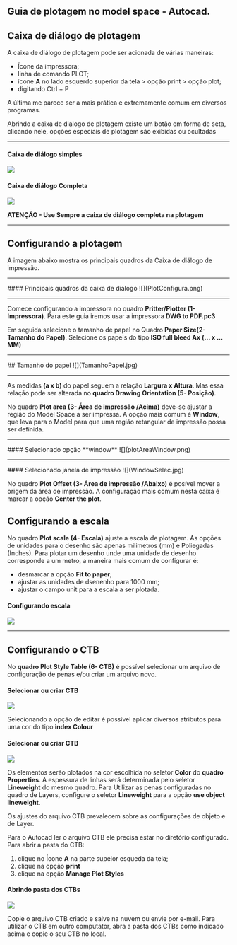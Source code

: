 ## Guia de plotagem no model space - Autocad.

## Caixa de diálogo de plotagem

A caixa de diálogo de plotagem pode ser acionada de várias maneiras:

* Ícone da impressora;
* linha de comando PLOT;
* ícone **A** no lado esquerdo superior da tela > opção print > opção plot;
* digitando Ctrl + P

A última me parece ser a mais prática e extremamente comum em diversos programas.

Abrindo a caixa de dialogo de plotagem existe um botão em forma de seta, clicando nele, opções especiais de plotagem são exibidas ou ocultadas

<hr>

#### Caixa de diálogo simples
![](InkedmodelDiagSimp.jpg)
#### Caixa de diálogo Completa
![](InkedmodelDiagFull.jpg)

**ATENÇÂO - Use Sempre a caixa de diálogo completa na plotagem**

<hr>

## Configurando a plotagem

A imagem abaixo mostra os principais quadros da Caixa de diálogo de impressão.

<hr>
#### Principais quadros da caixa de diálogo
![](PlotConfigura.png)
<hr>

Comece configurando a impressora no quadro **Pritter/Plotter (1- Impressora)**. Para este guia iremos usar a impressora **DWG to PDF.pc3**

Em seguida selecione o tamanho de papel no Quadro **Paper Size(2- Tamanho do Papel)**. Selecione os papeis do tipo **ISO full bleed Ax (... x ... MM)**

<hr>
## Tamanho do papel
![](TamanhoPapel.jpg)
<hr>

As medidas **(a x b)** do papel seguem a relação **Largura x Altura**. Mas essa relação pode ser alterada no **quadro Drawing Orientation (5- Posição)**.

No quadro **Plot area (3- Área de impressão /Acima)** deve-se ajustar a região do Model Space a ser impressa. A opção mais comum é **Window**, que leva para o Model para que uma região retangular de impressão possa ser definida.

<hr>
#### Selecionado opção **window**
![](plotAreaWindow.png)
<hr>
#### Selecionado janela de impressão
![](WindowSelec.jpg)


No quadro **Plot Offset (3- Área de impressão /Abaixo)** é posível mover a origem da área de impressão. A configuração mais comum nesta caixa é marcar a opção **Center the plot**.

## Configurando a escala

No quadro **Plot scale (4- Escala)** ajuste a escala de plotagem. As opções de unidades para o desenho são apenas milimetros (mm) e Poliegadas (Inches). Para plotar um desenho unde uma unidade de desenho corresponde a um metro, a maneira mais comum de configurar é:
* desmarcar a opção **Fit to paper**,
* ajustar as unidades de dsenenho para 1000 mm;
* ajustar o campo unit para a escala a ser plotada.

#### Configurando escala
![](escalaModel.jpg)

<hr>

## Configurando o CTB

No **quadro Plot Style Table (6- CTB)** é possível selecionar um arquivo de configuração de penas e/ou criar um arquivo novo.

#### Selecionar ou criar CTB
![](criarCTB.jpg)

Selecionando a opção de editar é possível aplicar diversos atributos para uma cor do tipo **index Colour**

#### Selecionar ou criar CTB
![](confCTB.jpg)

Os elementos serão plotados na cor escolhida no seletor **Color** do **quadro Properties**. A espessura de linhas será determinada pelo seletor **Lineweight** do mesmo quadro. Para Utilizar as penas configuradas no quadro de Layers, configure o seletor **Lineweight** para a opção **use object lineweight**.

Os ajustes do arquivo CTB prevalecem sobre as configurações de objeto e de Layer.

Para o Autocad ler o arquivo CTB ele precisa estar no diretório configurado. Para abrir a pasta do CTB:

1. clique no Ícone **A** na parte supeior esqueda da tela;
2. clique na opção **print**
3. clique na opção **Manage Plot Styles**

#### Abrindo pasta dos CTBs
![](AbribdoPastaCTB.jpg)

Copie o arquivo CTB criado e salve na nuvem ou envie por e-mail. Para utilizar o CTB em outro computator, abra a pasta dos CTBs como indicado acima e copie o seu CTB no local.
